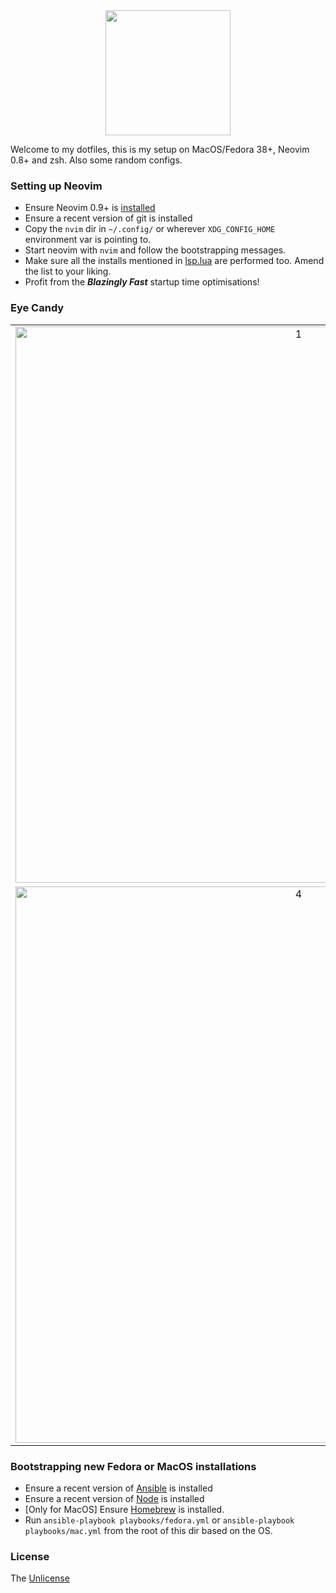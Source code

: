 <div align="center">
  <img src="https://neovim.io/logos/neovim-mark-flat.png" width=200 />
</div>

Welcome to my dotfiles, this is my setup on MacOS/Fedora 38+, Neovim 0.8+ and zsh. Also some random configs.

### Setting up Neovim

- Ensure Neovim 0.9+ is [installed](https://github.com/neovim/neovim/wiki/Installing-Neovim)
- Ensure a recent version of git is installed
- Copy the `nvim` dir in `~/.config/` or wherever `XDG_CONFIG_HOME` environment var is pointing to.
- Start neovim with `nvim` and follow the bootstrapping messages.
- Make sure all the installs mentioned in [lsp.lua](/nvim/lua/plugins/lsp.lua) are performed too. Amend the list to your liking.
- Profit from the **_Blazingly Fast_** startup time optimisations!

### Eye Candy

| | | |
|:-:|:-:|:-:|
| <img width="890" alt="1" src="https://user-images.githubusercontent.com/5615588/237025188-0fa28f40-8773-4865-a2f6-d6e052593ade.png"> | <img width="890" alt="2" src="https://user-images.githubusercontent.com/5615588/237025193-07c15e73-f494-43ec-b450-4720d326fbc6.png"> | <img width="890" alt="3" src="https://user-images.githubusercontent.com/5615588/237025196-f7433b78-f3b7-42ed-8c2a-62222f722649.png"> |
| <img width="890" alt="4" src="https://user-images.githubusercontent.com/5615588/237025199-33399ca7-a11b-473a-8a4d-446106a773d3.png"> | <img width="890" alt="5" src="https://user-images.githubusercontent.com/5615588/237025208-949e0304-28c3-42a2-b3bd-ccbd471f3458.png"> | <img width="890" alt="6" src="https://user-images.githubusercontent.com/5615588/237025212-91738df0-e298-45b7-8b56-552d74cff452.png"> |

### Bootstrapping new Fedora or MacOS installations

- Ensure a recent version of [Ansible](https://docs.ansible.com/ansible/latest/installation_guide/intro_installation.html) is installed
- Ensure a recent version of [Node](https://nodejs.org/en/download/) is installed
- [Only for MacOS] Ensure [Homebrew](https://brew.sh/) is installed.
- Run `ansible-playbook playbooks/fedora.yml` or `ansible-playbook playbooks/mac.yml` from the root of this dir based on the OS.

### License
The [Unlicense](https://unlicense.org/)
